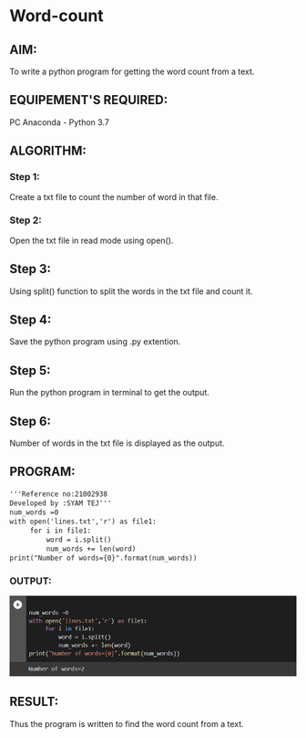 # Word-count
## AIM:
To write a python program for getting the word count from a text.
## EQUIPEMENT'S REQUIRED: 
PC
Anaconda - Python 3.7
## ALGORITHM: 
### Step 1:
Create a txt file to count the number of word in that file.

### Step 2:
Open the txt file in read mode using open().

## Step 3:
Using split() function to split the words in the txt file and count it.

## Step 4:
Save the python program using .py extention.

## Step 5:
Run the python program in terminal to get the output.

## Step 6:
Number of words in the txt file is displayed as the output.

## PROGRAM:
````
'''Reference no:21002938
Developed by :SYAM TEJ'''
num_words =0
with open('lines.txt','r') as file1:
     for i in file1:
         word = i.split()
         num_words += len(word)
print("Number of words={0}".format(num_words))
````

### OUTPUT:
![output](./word.png)



## RESULT:
Thus the program is written to find the word count from a text.

